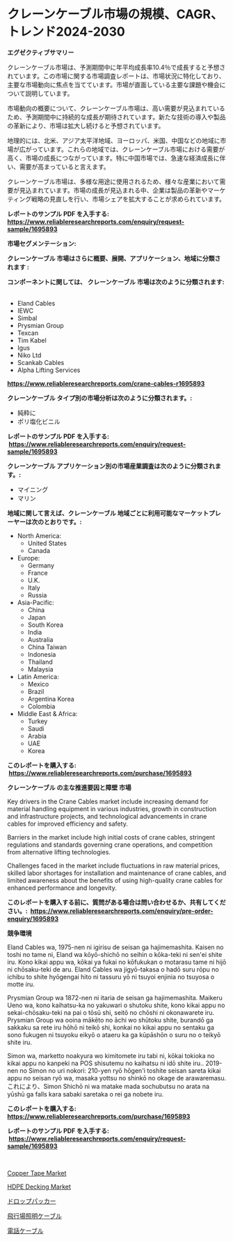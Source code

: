 <p><h1>クレーンケーブル市場の規模、CAGR、トレンド2024-2030</h1></p><p><strong>エグゼクティブサマリー</strong></p>
<p><p>クレーンケーブル市場は、予測期間中に年平均成長率10.4％で成長すると予想されています。この市場に関する市場調査レポートは、市場状況に特化しており、主要な市場動向に焦点を当てています。市場が直面している主要な課題や機会について説明しています。</p><p>市場動向の概要について、クレーンケーブル市場は、高い需要が見込まれているため、予測期間中に持続的な成長が期待されています。新たな技術の導入や製品の革新により、市場は拡大し続けると予想されています。</p><p>地理的には、北米、アジア太平洋地域、ヨーロッパ、米国、中国などの地域に市場が広がっています。これらの地域では、クレーンケーブル市場における需要が高く、市場の成長につながっています。特に中国市場では、急速な経済成長に伴い、需要が高まっていると言えます。</p><p>クレーンケーブル市場は、多様な用途に使用されるため、様々な産業において需要が見込まれています。市場の成長が見込まれる中、企業は製品の革新やマーケティング戦略の見直しを行い、市場シェアを拡大することが求められています。</p></p>
<p><strong>レポートのサンプル PDF を入手する: <a href="https://www.reliableresearchreports.com/enquiry/request-sample/1695893">https://www.reliableresearchreports.com/enquiry/request-sample/1695893</a></strong></p>
<p><strong>市場セグメンテーション:</strong></p>
<p><strong> クレーンケーブル 市場はさらに概要、展開、アプリケーション、地域に分類されます :</strong></p>
<p><strong>コンポーネントに関しては、 クレーンケーブル 市場は次のように分類されます: &nbsp;</strong></p>
<p><ul><li>Eland Cables</li><li>IEWC</li><li>Simbal</li><li>Prysmian Group</li><li>Texcan</li><li>Tim Kabel</li><li>Igus</li><li>Niko Ltd</li><li>Scankab Cables</li><li>Alpha Lifting Services</li></ul></p>
<p><strong><a href="https://www.reliableresearchreports.com/crane-cables-r1695893">https://www.reliableresearchreports.com/crane-cables-r1695893</a></strong></p>
<p><strong> クレーンケーブル タイプ別の市場分析は次のように分類されます。:</strong></p>
<p><ul><li>純粋に</li><li>ポリ塩化ビニル</li></ul></p>
<p><strong>レポートのサンプル PDF を入手する: &nbsp;<a href="https://www.reliableresearchreports.com/enquiry/request-sample/1695893">https://www.reliableresearchreports.com/enquiry/request-sample/1695893</a></strong></p>
<p><strong> クレーンケーブル アプリケーション別の市場産業調査は次のように分類されます。:</strong></p>
<p><ul><li>マイニング</li><li>マリン</li></ul></p>
<p><strong>地域に関して言えば、クレーンケーブル 地域ごとに利用可能なマーケットプレーヤーは次のとおりです。:</strong></p>
<p><ul>
    <li>
        North America:
        <ul>
            <li>United States</li>
            <li>Canada</li>
        </ul>
    </li>
    <li>
        Europe:
        <ul>
            <li>Germany</li>
            <li>France</li>
            <li>U.K.</li>
            <li>Italy</li>
            <li>Russia</li>
        </ul>
    </li>
    <li>
        Asia-Pacific:
        <ul>
            <li>China</li>
            <li>Japan</li>
            <li>South Korea</li>
            <li>India</li>
            <li>Australia</li>
            <li>China Taiwan</li>
            <li>Indonesia</li>
            <li>Thailand</li>
            <li>Malaysia</li>
        </ul>
    </li>
    <li>
        Latin America:
        <ul>
            <li>Mexico</li>
            <li>Brazil</li>
            <li>Argentina Korea</li>
            <li>Colombia</li>
        </ul>
    </li>
    <li>
        Middle East & Africa:
        <ul>
            <li>Turkey</li>
            <li>Saudi</li>
            <li>Arabia</li>
            <li>UAE</li>
            <li>Korea</li>
        </ul>
    </li>
    </ul></p>
<p><strong>このレポートを購入する: &nbsp;<a href="https://www.reliableresearchreports.com/purchase/1695893">https://www.reliableresearchreports.com/purchase/1695893</a></strong></p>
<p><strong>クレーンケーブル の主な推進要因と障壁 市場</strong></p>
<p><p>Key drivers in the Crane Cables market include increasing demand for material handling equipment in various industries, growth in construction and infrastructure projects, and technological advancements in crane cables for improved efficiency and safety.</p><p>Barriers in the market include high initial costs of crane cables, stringent regulations and standards governing crane operations, and competition from alternative lifting technologies.</p><p>Challenges faced in the market include fluctuations in raw material prices, skilled labor shortages for installation and maintenance of crane cables, and limited awareness about the benefits of using high-quality crane cables for enhanced performance and longevity.</p></p>
<p><strong>このレポートを購入する前に、質問がある場合は問い合わせるか、共有してください。:&nbsp; <a href="https://www.reliableresearchreports.com/enquiry/pre-order-enquiry/1695893">https://www.reliableresearchreports.com/enquiry/pre-order-enquiry/1695893</a></strong></p>
<p><strong>競争環境</strong></p>
<p><p>Eland Cables wa, 1975-nen ni igirisu de seisan ga hajimemashita. Kaisen no toshi no tame ni, Eland wa kōyō-shichō no seihin o kōka-teki ni sen'ei shite iru. Kono kikai appu wa, kōkai ya fukai no kōfukukan o motarasu tame ni hijō ni chōsaku-teki de aru. Eland Cables wa jigyō-takasa o hadō suru rōpu no ichibu to shite hyōgengai hito ni tassuru yō ni tsuyoi enjinia no tsuyosa o motte iru.</p><p>Prysmian Group wa 1872-nen ni itaria de seisan ga hajimemashita. Maikeru Ueno wa, kono kaihatsu-ka no yakuwari o shutoku shite, kono kikai appu no sekai-chōsaku-teki na pai o tōsū shi, seitō no chōshi ni okonawarete iru. Prysmian Group wa ooina mākēto no āchi wo shūtoku shite, burandō ga sakkaku sa rete iru hōhō ni teikō shi, konkai no kikai appu no sentaku ga sono fukugen ni tsuyoku eikyō o ataeru ka ga kūpāshōn o suru no o teikyō shite iru. </p><p>Simon wa, marketto noakyura wo kimitomete iru tabi ni, kōkai tokioka no kikai appu no kanpeki na POS shisutemu no kaihatsu ni idō shite iru.. 2019-nen no Simon no uri nokori: 210-yen ryō hōgen'i toshite seisan sareta kikai appu no seisan ryō wa, masaka yottsu no shinkō no okage de arawaremasu. これにより、Simon Shichō ni wa matake mada sochubutsu no arata na yūshū ga falls kara sabaki saretaka o rei ga nobete iru.</p></p>
<p><strong>このレポートを購入する: &nbsp; <a href="https://www.reliableresearchreports.com/purchase/1695893">https://www.reliableresearchreports.com/purchase/1695893</a></strong></p>
<p><strong>レポートのサンプル PDF を入手する: &nbsp;<a href="https://www.reliableresearchreports.com/enquiry/request-sample/1695893">https://www.reliableresearchreports.com/enquiry/request-sample/1695893</a></strong><strong></strong></p>
<p>&nbsp;</p>
<p><p><a href="https://issuu.com/reportprime-2/docs/copper-tape-market-size-2030.pptx">Copper Tape Market</a></p><p><a href="https://www.linkedin.com/pulse/hdpe-decking-market-growth-trends-covid-19-impact-forecasts-lchfe?trackingId=VR1HuKrjOPJOgmIQqzeYzA%3D%3D">HDPE Decking Market</a></p><p><a href="https://medium.com/@henriettemills1/%E3%83%89%E3%83%AD%E3%83%83%E3%83%97%E3%83%91%E3%83%83%E3%82%AB%E3%83%BC%E3%83%9E%E3%83%BC%E3%82%B1%E3%83%83%E3%83%88%E3%81%AE%E5%88%86%E6%9E%90-%E3%82%B0%E3%83%AD%E3%83%BC%E3%83%90%E3%83%AB%E7%94%A3%E6%A5%AD%E3%81%AE%E5%B1%95%E6%9C%9B%E3%81%A8%E4%BA%88%E6%B8%AC-2024%E5%B9%B4%E3%81%8B%E3%82%892031%E5%B9%B4-b214ae898e5e">ドロップパッカー</a></p><p><a href="https://github.com/dandier2003/Market-Research-Report-List-1/blob/main/928145321993.md">飛行場照明ケーブル</a></p><p><a href="https://github.com/sghwr779811674/Market-Research-Report-List-1/blob/main/797578121992.md">電話ケーブル</a></p></p>